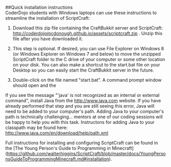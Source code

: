 ##Quick installation instructions  
CoderDojo students with Windows laptops can use these instructions to streamline the installation of ScriptCraft:

1) Download this zip file containing the CraftBukkit server and ScriptCraft: http://coderdojomcdonough.github.io/assets/scriptcraft.zip .  Unzip this file after you have downloaded it.

2) This step is optional.  If desired, you can use File Explorer on Windows 8 (or Windows Explorer on Windows 7 and below) to move the unzipped ScriptCraft folder to the C drive of your computer or some other location on your disk.  You can also make a shortcut to the start.bat file on your Desktop so you can easily start the CraftBukkit server in the future.

3) Double-click on the file named "start.bat".  A command prompt window should open and the 

If you see the message "'java' is not recognized as an internal or external command", install Java from the http://www.java.com website.  If you have already performed that step and you are still seeing this error, Java will need to be added to your computer's path.  Adding Java to your computer's path is technically challenging... mentors at one of our coding sessions will be happy to help you with this task.  Instructons for adding Java to your classpath may be found here: http://www.java.com/en/download/help/path.xml


Full instructions for installing and configuring ScriptCraft can be found in the [The Young Person's Guide to Programming in Minecraft]
(https://github.com/walterhiggins/ScriptCraft/blob/master/docs/YoungPersonsGuideToProgrammingMinecraft.md#installation).
